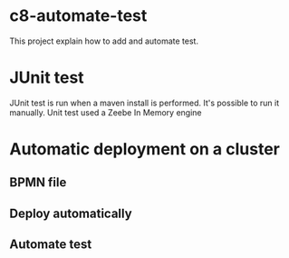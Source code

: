# c8-automate-test
This project explain how to add and automate test.


# JUnit test
JUnit test is run when a maven install is performed.
It's possible to run it manually. 
Unit test used a Zeebe In Memory engine

# Automatic deployment on a cluster

## BPMN file

## Deploy automatically

## Automate test 

